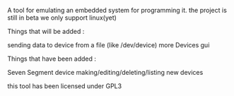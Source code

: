 A tool for emulating an embedded system for programming it.
the project is still in beta
we only support linux(yet)

Things that will be added :

sending data to device from a file (like /dev/device)
more Devices
gui

Things that have been added :

Seven Segment device
making/editing/deleting/listing new devices


this tool has been licensed under GPL3

